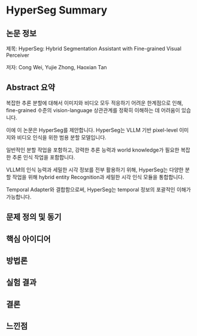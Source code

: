 # HyperSeg Summary
## 논문 정보
제목: HyperSeg: Hybrid Segmentation Assistant with Fine-grained Visual Perceiver

저자: Cong Wei, Yujie Zhong, Haoxian Tan

## Abstract 요약
복잡한 추론 분할에 대해서 이미지와 비디오 모두 적응하기 어려운 한계점으로 인해, fine-grained 수준의 vision-language 상관관계를 정확히 이해하는 데 어려움이 있습니다.

이에 이 논문은 HyperSeg를 제안합니다. HyperSeg는 VLLM 기반 pixel-level 이미지와 비디오 인식을 위한 범용 분할 모델입니다.

일반적인 분할 작업을 포함하고, 강력한 추론 능력과 world knowledge가 필요한 복잡한 추론 인식 작업을 포함합니다.

VLLM의 인식 능력과 세밀한 시각 정보를 전부 활용하기 위해, HyperSeg는 다양한 분할 작업을 위해 hybrid entity Recognition과 세밀한 시각 인식 모듈을 통합합니다.

Temporal Adapter와 결합함으로써, HyperSeg는 temporal 정보의 포괄적인 이해가 가능합니다.
## 문제 정의 및 동기

## 핵심 아이디어

## 방법론

## 실험 결과

## 결론

## 느낀점

